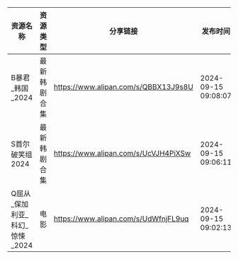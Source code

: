 | 资源名称                | 资源类型   | 分享链接                                 | 发布时间                |
| ------------------- | ------ | ------------------------------------ | ------------------- |
| B暴君_韩国_2024         | 最新韩剧合集 | https://www.alipan.com/s/QBBX13J9s8U | 2024-09-15 09:08:07 |
| S首尔破笑组2024          | 最新韩剧合集 | https://www.alipan.com/s/UcVJH4PiXSw | 2024-09-15 09:06:11 |
| Q屈从_保加利亚_科幻_惊悚_2024 | 电影     | https://www.alipan.com/s/UdWfnjFL9uq | 2024-09-15 09:02:13 |
